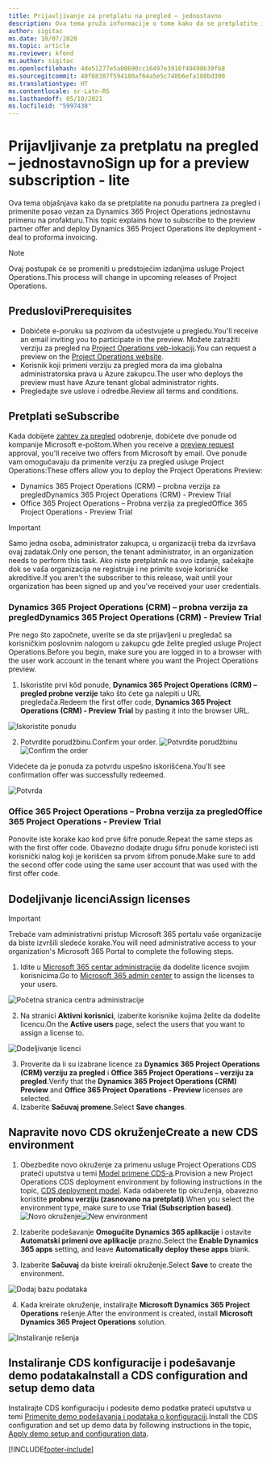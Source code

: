 ```yaml
---
title: Prijavljivanje za pretplatu na pregled – jednostavno
description: Ova tema pruža informacije o tome kako da se pretplatite i primenite uslugu Project Operations Lite – od pogodbe do profakture.
author: sigitac
ms.date: 10/07/2020
ms.topic: article
ms.reviewer: kfend
ms.author: sigitac
ms.openlocfilehash: 4de51277e5a08690cc16497e3916f40498b39fb8
ms.sourcegitcommit: 40f68387f594180af64a5e5c748b6efa188bd300
ms.translationtype: HT
ms.contentlocale: sr-Latn-RS
ms.lasthandoff: 05/10/2021
ms.locfileid: "5997438"
---
```

# <a name="sign-up-for-a-preview-subscription---lite"></a><span data-ttu-id="bb6f2-103">Prijavljivanje za pretplatu na pregled – jednostavno</span><span class="sxs-lookup"><span data-stu-id="bb6f2-103">Sign up for a preview subscription - lite</span></span> 

<span data-ttu-id="bb6f2-104">Ova tema objašnjava kako da se pretplatite na ponudu partnera za pregled i primenite posao vezan za Dynamics 365 Project Operations jednostavnu primenu na profakturu.</span><span class="sxs-lookup"><span data-stu-id="bb6f2-104">This topic explains how to subscribe to the preview partner offer and deploy Dynamics 365 Project Operations lite deployment - deal to proforma invoicing.</span></span>

> [!NOTE]
> <span data-ttu-id="bb6f2-105">Ovaj postupak će se promeniti u predstojećim izdanjima usluge Project Operations.</span><span class="sxs-lookup"><span data-stu-id="bb6f2-105">This process will change in upcoming releases of Project Operations.</span></span>

## <a name="prerequisites"></a><span data-ttu-id="bb6f2-106">Preduslovi</span><span class="sxs-lookup"><span data-stu-id="bb6f2-106">Prerequisites</span></span>

- <span data-ttu-id="bb6f2-107">Dobićete e-poruku sa pozivom da učestvujete u pregledu.</span><span class="sxs-lookup"><span data-stu-id="bb6f2-107">You'll receive an email inviting you to participate in the preview.</span></span> <span data-ttu-id="bb6f2-108">Možete zatražiti verziju za pregled na [Project Operations veb-lokaciji](https://dynamics.microsoft.com/en-us/project-operations/overview/).</span><span class="sxs-lookup"><span data-stu-id="bb6f2-108">You can request a preview on the [Project Operations website](https://dynamics.microsoft.com/en-us/project-operations/overview/).</span></span>
- <span data-ttu-id="bb6f2-109">Korisnik koji primeni verziju za pregled mora da ima globalna administratorska prava u Azure zakupcu.</span><span class="sxs-lookup"><span data-stu-id="bb6f2-109">The user who deploys the preview must have Azure tenant global administrator rights.</span></span>
- <span data-ttu-id="bb6f2-110">Pregledajte sve uslove i odredbe.</span><span class="sxs-lookup"><span data-stu-id="bb6f2-110">Review all terms and conditions.</span></span>

## <a name="subscribe"></a><span data-ttu-id="bb6f2-111">Pretplati se</span><span class="sxs-lookup"><span data-stu-id="bb6f2-111">Subscribe</span></span>

<span data-ttu-id="bb6f2-112">Kada dobijete [zahtev za pregled](https://forms.office.com/FormsPro/Pages/ResponsePage.aspx?id=v4j5cvGGr0GRqy180BHbR56j8lZs0FdAvwT75_WNFyxUMkRDV1NYQU5TNjE2VjhKOVBUNVg2R0s1NC4u) odobrenje, dobićete dve ponude od kompanije Microsoft e-poštom.</span><span class="sxs-lookup"><span data-stu-id="bb6f2-112">When you receive a [preview request](https://forms.office.com/FormsPro/Pages/ResponsePage.aspx?id=v4j5cvGGr0GRqy180BHbR56j8lZs0FdAvwT75_WNFyxUMkRDV1NYQU5TNjE2VjhKOVBUNVg2R0s1NC4u) approval, you'll receive two offers from Microsoft by email.</span></span> <span data-ttu-id="bb6f2-113">Ove ponude vam omogućavaju da primenite verziju za pregled usluge Project Operations:</span><span class="sxs-lookup"><span data-stu-id="bb6f2-113">These offers allow you to deploy the Project Operations Preview:</span></span>

- <span data-ttu-id="bb6f2-114">Dynamics 365 Project Operations (CRM) – probna verzija za pregled</span><span class="sxs-lookup"><span data-stu-id="bb6f2-114">Dynamics 365 Project Operations (CRM) - Preview Trial</span></span>
- <span data-ttu-id="bb6f2-115">Office 365 Project Operations – Probna verzija za pregled</span><span class="sxs-lookup"><span data-stu-id="bb6f2-115">Office 365 Project Operations - Preview Trial</span></span>

> [!IMPORTANT]
> <span data-ttu-id="bb6f2-116">Samo jedna osoba, administrator zakupca, u organizaciji treba da izvršava ovaj zadatak.</span><span class="sxs-lookup"><span data-stu-id="bb6f2-116">Only one person, the tenant administrator, in an organization needs to perform this task.</span></span> <span data-ttu-id="bb6f2-117">Ako niste pretplatnik na ovo izdanje, sačekajte dok se vaša organizacija ne registruje i ne primite svoje korisničke akreditive.</span><span class="sxs-lookup"><span data-stu-id="bb6f2-117">If you aren't the subscriber to this release, wait until your organization has been signed up and you've received your user credentials.</span></span>

### <a name="dynamics-365-project-operations-crm---preview-trial"></a><span data-ttu-id="bb6f2-118">Dynamics 365 Project Operations (CRM) – probna verzija za pregled</span><span class="sxs-lookup"><span data-stu-id="bb6f2-118">Dynamics 365 Project Operations (CRM) - Preview Trial</span></span> 

<span data-ttu-id="bb6f2-119">Pre nego što započnete, uverite se da ste prijavljeni u pregledač sa korisničkim poslovnim nalogom u zakupcu gde želite pregled usluge Project Operations.</span><span class="sxs-lookup"><span data-stu-id="bb6f2-119">Before you begin, make sure you are logged in to a browser with the user work account in the tenant where you want the Project Operations preview.</span></span>

1. <span data-ttu-id="bb6f2-120">Iskoristite prvi kôd ponude, **Dynamics 365 Project Operations (CRM) – pregled probne verzije** tako što ćete ga nalepiti u URL pregledača.</span><span class="sxs-lookup"><span data-stu-id="bb6f2-120">Redeem the first offer code, **Dynamics 365 Project Operations (CRM) - Preview Trial** by pasting it into the browser URL.</span></span>

![Iskoristite ponudu](./media/16RedeemFirstOfferNew.png)

2. <span data-ttu-id="bb6f2-122">Potvrdite porudžbinu.</span><span class="sxs-lookup"><span data-stu-id="bb6f2-122">Confirm your order.</span></span>
<span data-ttu-id="bb6f2-123">![Potvrdite porudžbinu](./media/17ConfirmOrderNew.png)</span><span class="sxs-lookup"><span data-stu-id="bb6f2-123">![Confirm the order](./media/17ConfirmOrderNew.png)</span></span>

<span data-ttu-id="bb6f2-124">Videćete da je ponuda za potvrdu uspešno iskorišćena.</span><span class="sxs-lookup"><span data-stu-id="bb6f2-124">You'll see confirmation offer was successfully redeemed.</span></span>

![Potvrda](./media/18OrderConfirmationNew.png)

### <a name="office-365-project-operations---preview-trial"></a><span data-ttu-id="bb6f2-126">Office 365 Project Operations – Probna verzija za pregled</span><span class="sxs-lookup"><span data-stu-id="bb6f2-126">Office 365 Project Operations - Preview Trial</span></span>

<span data-ttu-id="bb6f2-127">Ponovite iste korake kao kod prve šifre ponude.</span><span class="sxs-lookup"><span data-stu-id="bb6f2-127">Repeat the same steps as with the first offer code.</span></span> <span data-ttu-id="bb6f2-128">Obavezno dodajte drugu šifru ponude koristeći isti korisnički nalog koji je korišćen sa prvom šifrom ponude.</span><span class="sxs-lookup"><span data-stu-id="bb6f2-128">Make sure to add the second offer code using the same user account that was used with the first offer code.</span></span>

## <a name="assign-licenses"></a><span data-ttu-id="bb6f2-129">Dodeljivanje licenci</span><span class="sxs-lookup"><span data-stu-id="bb6f2-129">Assign licenses</span></span>

> [!IMPORTANT]
> <span data-ttu-id="bb6f2-130">Trebaće vam administrativni pristup Microsoft 365 portalu vaše organizacije da biste izvršili sledeće korake.</span><span class="sxs-lookup"><span data-stu-id="bb6f2-130">You will need administrative access to your organization's Microsoft 365 Portal to complete the following steps.</span></span>


1. <span data-ttu-id="bb6f2-131">Idite u [Microsoft 365 centar administracije](https://portal.office.com/) da dodelite licence svojim korisnicima.</span><span class="sxs-lookup"><span data-stu-id="bb6f2-131">Go to [Microsoft 365 admin center](https://portal.office.com/) to assign the licenses to your users.</span></span>

![Početna stranica centra administracije](./media/14AdminPortal.png)

2. <span data-ttu-id="bb6f2-133">Na stranici **Aktivni korisnici**, izaberite korisnike kojima želite da dodelite licencu.</span><span class="sxs-lookup"><span data-stu-id="bb6f2-133">On the **Active users** page, select the users that you want to assign a license to.</span></span>

![Dodeljivanje licenci](./media/15AssignLicenses.png)

3. <span data-ttu-id="bb6f2-135">Proverite da li su izabrane licence za **Dynamics 365 Project Operations (CRM) verziju za pregled** i **Office 365 Project Operations – verziju za pregled**.</span><span class="sxs-lookup"><span data-stu-id="bb6f2-135">Verify that the **Dynamics 365 Project Operations (CRM) Preview** and **Office 365 Project Operations - Preview** licenses are selected.</span></span> 
4. <span data-ttu-id="bb6f2-136">Izaberite **Sačuvaj promene**.</span><span class="sxs-lookup"><span data-stu-id="bb6f2-136">Select **Save changes**.</span></span>

## <a name="create-a-new-cds-environment"></a><span data-ttu-id="bb6f2-137">Napravite novo CDS okruženje</span><span class="sxs-lookup"><span data-stu-id="bb6f2-137">Create a new CDS environment</span></span>

1. <span data-ttu-id="bb6f2-138">Obezbedite novo okruženje za primenu usluge Project Operations CDS prateći uputstva u temi [Model primene CDS-a](lite-deployment.md).</span><span class="sxs-lookup"><span data-stu-id="bb6f2-138">Provision a new Project Operations CDS deployment environment by following instructions in the topic, [CDS deployment model](lite-deployment.md).</span></span> <span data-ttu-id="bb6f2-139">Kada odaberete tip okruženja, obavezno koristite **probnu verziju (zasnovano na pretplati)**.</span><span class="sxs-lookup"><span data-stu-id="bb6f2-139">When you select the environment type, make sure to use **Trial (Subscription based)**.</span></span>
<span data-ttu-id="bb6f2-140">![Novo okruženje](./media/19CreateEnvironment.png)</span><span class="sxs-lookup"><span data-stu-id="bb6f2-140">![New environment](./media/19CreateEnvironment.png)</span></span>

2. <span data-ttu-id="bb6f2-141">Izaberite podešavanje **Omogućite Dynamics 365 aplikacije** i ostavite **Automatski primeni ove aplikacije** prazno.</span><span class="sxs-lookup"><span data-stu-id="bb6f2-141">Select the **Enable Dynamics 365 apps** setting, and leave **Automatically deploy these apps** blank.</span></span>  
3. <span data-ttu-id="bb6f2-142">Izaberite **Sačuvaj** da biste kreirali okruženje.</span><span class="sxs-lookup"><span data-stu-id="bb6f2-142">Select **Save** to create the environment.</span></span>

![Dodaj bazu podataka](./media/20CreateEnvironment1.png)

4. <span data-ttu-id="bb6f2-144">Kada kreirate okruženje, instalirajte **Microsoft Dynamics 365 Project Operations** rešenje.</span><span class="sxs-lookup"><span data-stu-id="bb6f2-144">After the environment is created, install **Microsoft Dynamics 365 Project Operations** solution.</span></span> 

![Instaliranje rešenja](./media/21InstallSolution.png)

## <a name="install-a-cds-configuration-and-setup-demo-data"></a><span data-ttu-id="bb6f2-146">Instaliranje CDS konfiguracije i podešavanje demo podataka</span><span class="sxs-lookup"><span data-stu-id="bb6f2-146">Install a CDS configuration and setup demo data</span></span>

<span data-ttu-id="bb6f2-147">Instalirajte CDS konfiguraciju i podesite demo podatke prateći uputstva u temi [Primenite demo podešavanja i podataka o konfiguraciji](lite-apply-demo-setup-config-data.md).</span><span class="sxs-lookup"><span data-stu-id="bb6f2-147">Install the CDS configuration and set up demo data by following instructions in the topic, [Apply demo setup and configuration data](lite-apply-demo-setup-config-data.md).</span></span>


[!INCLUDE[footer-include](../includes/footer-banner.md)]